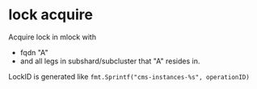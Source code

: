 # lock acquire

Acquire lock in mlock with 
* fqdn "A" 
* and all legs in subshard/subcluster that "A" resides in.

LockID is generated like `fmt.Sprintf("cms-instances-%s", operationID)`
